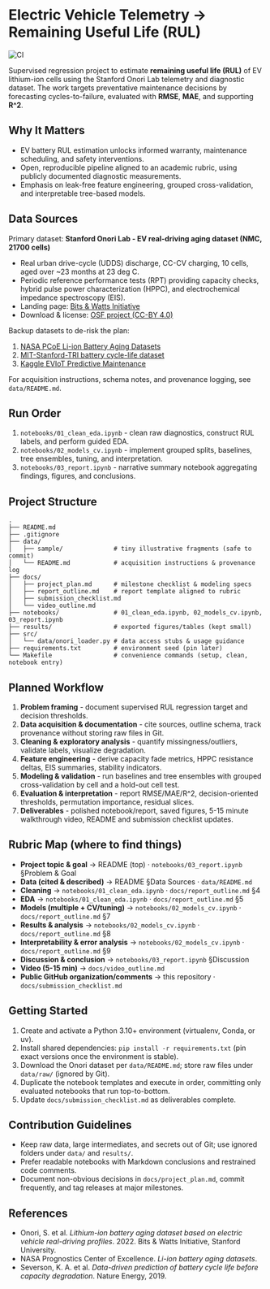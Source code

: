 # Electric Vehicle Telemetry -> Remaining Useful Life (RUL)
![CI](https://github.com/marbatis/electric-vehicle-telemetry/actions/workflows/ci.yml/badge.svg)

Supervised regression project to estimate **remaining useful life (RUL)** of EV lithium-ion cells using the Stanford Onori Lab telemetry and diagnostic dataset. The work targets preventative maintenance decisions by forecasting cycles-to-failure, evaluated with **RMSE**, **MAE**, and supporting **R^2**.

## Why It Matters
- EV battery RUL estimation unlocks informed warranty, maintenance scheduling, and safety interventions.
- Open, reproducible pipeline aligned to an academic rubric, using publicly documented diagnostic measurements.
- Emphasis on leak-free feature engineering, grouped cross-validation, and interpretable tree-based models.

## Data Sources
Primary dataset: **Stanford Onori Lab - EV real-driving aging dataset (NMC, 21700 cells)**
- Real urban drive-cycle (UDDS) discharge, CC-CV charging, 10 cells, aged over ~23 months at 23 deg C.
- Periodic reference performance tests (RPT) providing capacity checks, hybrid pulse power characterization (HPPC), and electrochemical impedance spectroscopy (EIS).
- Landing page: [Bits & Watts Initiative](https://bitsandwatts.stanford.edu/publications/journal-article/lithium-ion-battery-aging-dataset-based-electric-vehicle-real-driving)
- Download & license: [OSF project (CC-BY 4.0)](https://osf.io/qsabn/?view_only=2a03b6c78ef14922a3e244f3d549de78)

Backup datasets to de-risk the plan:
1. [NASA PCoE Li-ion Battery Aging Datasets](https://data.nasa.gov/dataset/li-ion-battery-aging-datasets)
2. [MIT-Stanford-TRI battery cycle-life dataset](https://www.tri.global/research/data-driven-prediction-battery-cycle-life-capacity-degradation)
3. [Kaggle EVIoT Predictive Maintenance](https://www.kaggle.com/datasets/datasetengineer/eviot-predictivemaint-dataset)

For acquisition instructions, schema notes, and provenance logging, see `data/README.md`.

## Run Order
1. `notebooks/01_clean_eda.ipynb` - clean raw diagnostics, construct RUL labels, and perform guided EDA.
2. `notebooks/02_models_cv.ipynb` - implement grouped splits, baselines, tree ensembles, tuning, and interpretation.
3. `notebooks/03_report.ipynb` - narrative summary notebook aggregating findings, figures, and conclusions.

## Project Structure
```
.
├── README.md
├── .gitignore
├── data/
│   ├── sample/              # tiny illustrative fragments (safe to commit)
│   └── README.md            # acquisition instructions & provenance log
├── docs/
│   ├── project_plan.md      # milestone checklist & modeling specs
│   ├── report_outline.md    # report template aligned to rubric
│   ├── submission_checklist.md
│   └── video_outline.md
├── notebooks/               # 01_clean_eda.ipynb, 02_models_cv.ipynb, 03_report.ipynb
├── results/                 # exported figures/tables (kept small)
├── src/
│   └── data/onori_loader.py # data access stubs & usage guidance
├── requirements.txt         # environment seed (pin later)
└── Makefile                 # convenience commands (setup, clean, notebook entry)
```

## Planned Workflow
1. **Problem framing** - document supervised RUL regression target and decision thresholds.
2. **Data acquisition & documentation** - cite sources, outline schema, track provenance without storing raw files in Git.
3. **Cleaning & exploratory analysis** - quantify missingness/outliers, validate labels, visualize degradation.
4. **Feature engineering** - derive capacity fade metrics, HPPC resistance deltas, EIS summaries, stability indicators.
5. **Modeling & validation** - run baselines and tree ensembles with grouped cross-validation by cell and a hold-out cell test.
6. **Evaluation & interpretation** - report RMSE/MAE/R^2, decision-oriented thresholds, permutation importance, residual slices.
7. **Deliverables** - polished notebook/report, saved figures, 5-15 minute walkthrough video, README and submission checklist updates.

## Rubric Map (where to find things)
- **Project topic & goal** -> README (top) · `notebooks/03_report.ipynb` §Problem & Goal
- **Data (cited & described)** -> README §Data Sources · `data/README.md`
- **Cleaning** -> `notebooks/01_clean_eda.ipynb` · `docs/report_outline.md` §4
- **EDA** -> `notebooks/01_clean_eda.ipynb` · `docs/report_outline.md` §5
- **Models (multiple + CV/tuning)** -> `notebooks/02_models_cv.ipynb` · `docs/report_outline.md` §7
- **Results & analysis** -> `notebooks/02_models_cv.ipynb` · `docs/report_outline.md` §8
- **Interpretability & error analysis** -> `notebooks/02_models_cv.ipynb` · `docs/report_outline.md` §9
- **Discussion & conclusion** -> `notebooks/03_report.ipynb` §Discussion
- **Video (5-15 min)** -> `docs/video_outline.md`
- **Public GitHub organization/comments** -> this repository · `docs/submission_checklist.md`

## Getting Started
1. Create and activate a Python 3.10+ environment (virtualenv, Conda, or uv).
2. Install shared dependencies: `pip install -r requirements.txt` (pin exact versions once the environment is stable).
3. Download the Onori dataset per `data/README.md`; store raw files under `data/raw/` (ignored by Git).
4. Duplicate the notebook templates and execute in order, committing only evaluated notebooks that run top-to-bottom.
5. Update `docs/submission_checklist.md` as deliverables complete.

## Contribution Guidelines
- Keep raw data, large intermediates, and secrets out of Git; use ignored folders under `data/` and `results/`.
- Prefer readable notebooks with Markdown conclusions and restrained code comments.
- Document non-obvious decisions in `docs/project_plan.md`, commit frequently, and tag releases at major milestones.

## References
- Onori, S. et al. *Lithium-ion battery aging dataset based on electric vehicle real-driving profiles*. 2022. Bits & Watts Initiative, Stanford University.
- NASA Prognostics Center of Excellence. *Li-ion battery aging datasets*.
- Severson, K. A. et al. *Data-driven prediction of battery cycle life before capacity degradation*. Nature Energy, 2019.
